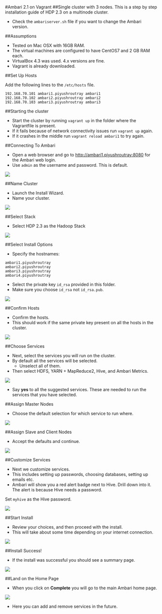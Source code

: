 #Ambari 2.1 on Vagrant
##Single cluster with 3 nodes.
This is a step by step installation guide of HDP 2.3 on a multinode cluster.

- Check the `ambariserver.sh` file if you want to change the Ambari version.

##Assumptions

- Tested on Mac OSX with 16GB RAM.
- The virtual machines are configured to have CentOS7 and 2 GB RAM each.
- VirtualBox 4.3 was used. 4.x versions are fine. 
- Vagrant is already downloaded.

##Set Up Hosts

Add the following lines to the `/etc/hosts` file.

```
192.168.70.101 ambari1.piyushroutray ambari1
192.168.70.102 ambari2.piyushroutray ambari2
192.168.70.103 ambari3.piyushroutray ambari3
```

##Starting the cluster

- Start the cluster by running `vagrant up` in the folder where the Vagrantfile is present.
- If it fails because of network connectivity issues run `vagrant up` again.
- If it crashes in the middle run `vagrant reload ambari1` to try again. 

##Connecting To Ambari

- Open a web browser and go to <http://ambari1.piyushroutray:8080> for the Ambari web login. 
- Use `admin` as the username and password. This is default.

<img src="images/ambari-sign-in.png">

##Name Cluster

- Launch the Install Wizard. 
- Name your cluster.

<img src="images/ambari-name-cluster.png">


##Select Stack

- Select HDP 2.3 as the Hadoop Stack

<img src="images/ambari-select-stack.png">

##Select Install Options

- Specify the hostnames:

```
ambari1.piyushroutray
ambari2.piyushroutray
ambari3.piyushroutray
ambari4.piyushroutray
```

- Select the private key `id_rsa` provided in this folder.
- Make sure you choose `id_rsa` not `id_rsa.pub`.

<img src="images/ambari-install-options.png">

##Confirm Hosts

- Confirm the hosts.
- This should work if the same private key present on all the hosts in the cluster.

<img src="images/ambari-confirm-hosts.png">

##Choose Services

- Next, select the services you will run on the cluster.
- By default all the services will be selected. 
	- Unselect all of them.
- Then select HDFS, YARN + MapReduce2, Hive, and Ambari Metrics.

<img src="images/ambari-choose-services.png">

- Say **yes** to all the suggested services. These are needed to run the
services that you have selected.

##Assign Master Nodes

- Choose the default selection for which service to run where.

<img src="images/ambari-assign-masters.png">

##Assign Slave and Client Nodes

- Accept the defaults and continue.

<img src="images/ambari-assign-slaves.png">

##Customize Services

- Next we customize services. 
- This includes setting up passwords, choosing databases, setting up
emails etc.
- Ambari will show you a red alert badge next to Hive. Drill down into
it. The alert is because Hive needs a password.

Set `myhive` as the Hive password. 

<img src="images/ambari-customize-services.png">

##Start Install

- Review your choices, and then proceed with the install.
- This will take about some time depending on your internet connection.

<img src="images/ambari-install-start-test.png">

##Install Success!

- If the install was successful you should see a summary page.

<img src="images/ambari-install-summary.png">

##Land on the Home Page

- When you click on **Complete** you will go to the main Ambari home page.

<img src="images/ambari-home-final.png">

- Here you can add and remove services in the future.
